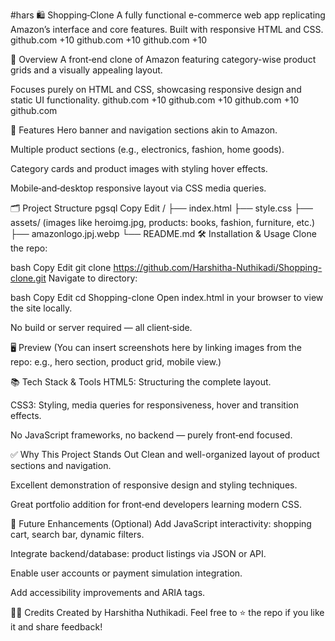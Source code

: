 #hars
🛍️ Shopping‑Clone
A fully functional e-commerce web app replicating Amazon’s interface and core features. Built with responsive HTML and CSS.
github.com
+10
github.com
+10
github.com
+10

🚀 Overview
A front‑end clone of Amazon featuring category-wise product grids and a visually appealing layout.

Focuses purely on HTML and CSS, showcasing responsive design and static UI functionality.
github.com
+10
github.com
+10
github.com
+10
github.com

🧩 Features
Hero banner and navigation sections akin to Amazon.

Multiple product sections (e.g., electronics, fashion, home goods).

Category cards and product images with styling hover effects.

Mobile‑and‑desktop responsive layout via CSS media queries.

🗂️ Project Structure
pgsql
Copy
Edit
/
├── index.html
├── style.css
├── assets/ (images like heroimg.jpg, products: books, fashion, furniture, etc.)
├── amazonlogo.jpj.webp
└── README.md
🛠️ Installation & Usage
Clone the repo:

bash
Copy
Edit
git clone https://github.com/Harshitha-Nuthikadi/Shopping-clone.git
Navigate to directory:

bash
Copy
Edit
cd Shopping-clone
Open index.html in your browser to view the site locally.

No build or server required — all client‑side.

🖥️ Preview
(You can insert screenshots here by linking images from the repo: e.g., hero section, product grid, mobile view.)

📚 Tech Stack & Tools
HTML5: Structuring the complete layout.

CSS3: Styling, media queries for responsiveness, hover and transition effects.

No JavaScript frameworks, no backend — purely front‑end focused.

✅ Why This Project Stands Out
Clean and well-organized layout of product sections and navigation.

Excellent demonstration of responsive design and styling techniques.

Great portfolio addition for front‑end developers learning modern CSS.

🌟 Future Enhancements (Optional)
Add JavaScript interactivity: shopping cart, search bar, dynamic filters.

Integrate backend/database: product listings via JSON or API.

Enable user accounts or payment simulation integration.

Add accessibility improvements and ARIA tags.

👩‍💻 Credits
Created by Harshitha Nuthikadi.
Feel free to ⭐ the repo if you like it and share feedback!
